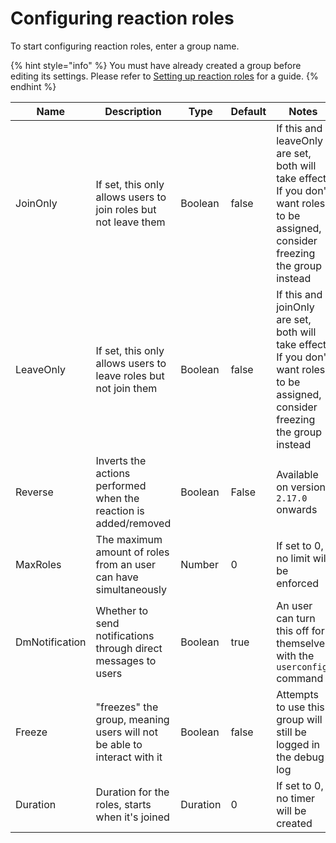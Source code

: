 # Configuring reaction roles

To start configuring reaction roles, enter a group name.

{% hint style="info" %}
You must have already created a group before editing its settings. Please refer to [Setting up reaction roles](../../start-up/setting-up-reaction-roles.md) for a guide.
{% endhint %}

| Name           | Description                                                             | Type     | Default | Notes                                                                                                                             |
| -------------- | ----------------------------------------------------------------------- | -------- | ------- | --------------------------------------------------------------------------------------------------------------------------------- |
| JoinOnly       | If set, this only allows users to join roles but not leave them         | Boolean  | false   | If this and leaveOnly are set, both will take effect. If you don't want roles to be assigned, consider freezing the group instead |
| LeaveOnly      | If set, this only allows users to leave roles but not join them         | Boolean  | false   | If this and joinOnly are set, both will take effect. If you don't want roles to be assigned, consider freezing the group instead  |
| Reverse        | Inverts the actions performed when the reaction is added/removed        | Boolean  | False   | Available on version `2.17.0` onwards                                                                                             |
| MaxRoles       | The maximum amount of roles from an user can have simultaneously        | Number   | 0       | If set to 0, no limit will be enforced                                                                                            |
| DmNotification | Whether to send notifications through direct messages to users          | Boolean  | true    | An user can turn this off for themselves with the `userconfig` command                                                            |
| Freeze         | "freezes" the group, meaning users will not be able to interact with it | Boolean  | false   | Attempts to use this group will still be logged in the debug log                                                                  |
| Duration       | Duration for the roles, starts when it's joined                         | Duration | 0       | If set to 0, no timer will be created                                                                                             |
